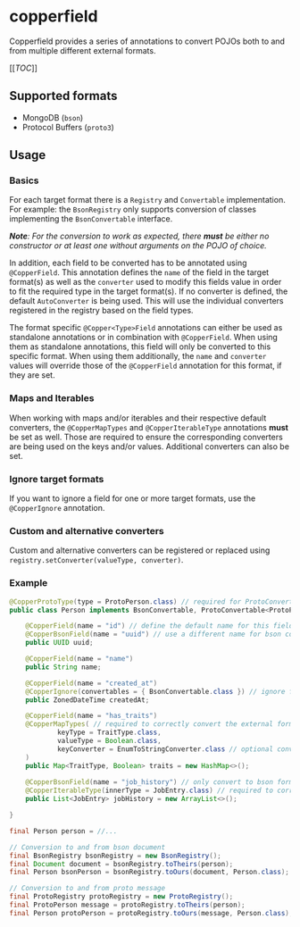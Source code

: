 # copperfield

Copperfield provides a series of annotations to convert POJOs both to and from multiple different external formats.

[[_TOC_]]

## Supported formats

* MongoDB (`bson`)
* Protocol Buffers (`proto3`)

## Usage

### Basics

For each target format there is a `Registry` and `Convertable` implementation. For example: the `BsonRegistry` only supports conversion
of classes implementing the `BsonConvertable` interface.

_**Note**: For the conversion to work as expected, there **must** be either no constructor or at least one without arguments on the POJO of choice._

In addition, each field to be converted has to be annotated using `@CopperField`. This annotation defines the `name` of the field in
the target format(s) as well as the `converter` used to modify this fields value in order to fit the required type in the target format(s).
If no converter is defined, the default `AutoConverter` is being used. This will use the individual converters registered in the registry
based on the field types.

The format specific `@Copper<Type>Field` annotations can either be used as standalone annotations or in combination with `@CopperField`.
When using them as standalone annotations, this field will only be converted to this specific format.
When using them additionally, the `name` and `converter` values will override those of the `@CopperField` annotation for this format, if they are set.

### Maps and Iterables

When working with maps and/or iterables and their respective default converters, the `@CopperMapTypes` and `@CopperIterableType` annotations **must**
be set as well. Those are required to ensure the corresponding converters are being used on the keys and/or values. Additional converters can
also be set.

### Ignore target formats

If you want to ignore a field for one or more target formats, use the `@CopperIgnore` annotation.

### Custom and alternative converters

Custom and alternative converters can be registered or replaced using `registry.setConverter(valueType, converter)`. 

### Example

```java
@CopperProtoType(type = ProtoPerson.class) // required for ProtoConvertables.
public class Person implements BsonConvertable, ProtoConvertable<ProtoPerson> {

    @CopperField(name = "id") // define the default name for this field.
    @CopperBsonField(name = "uuid") // use a different name for bson conversion.
    public UUID uuid;

    @CopperField(name = "name")
    public String name;

    @CopperField(name = "created_at")
    @CopperIgnore(convertables = { BsonConvertable.class }) // ignore field for bson conversion.
    public ZonedDateTime createdAt;

    @CopperField(name = "has_traits")
    @CopperMapTypes( // required to correctly convert the external format back to ours.
            keyType = TraitType.class,
            valueType = Boolean.class,
            keyConverter = EnumToStringConverter.class // optional converter to use for keys only.
    )
    public Map<TraitType, Boolean> traits = new HashMap<>();
    
    @CopperBsonField(name = "job_history") // only convert to bson format.
    @CopperIterableType(innerType = JobEntry.class) // required to correctly convert the external format back to ours.
    public List<JobEntry> jobHistory = new ArrayList<>();

}
```

```java
final Person person = //...

// Conversion to and from bson document
final BsonRegistry bsonRegistry = new BsonRegistry();
final Document document = bsonRegistry.toTheirs(person);
final Person bsonPerson = bsonRegistry.toOurs(document, Person.class);

// Conversion to and from proto message
final ProtoRegistry protoRegistry = new ProtoRegistry();
final ProtoPerson message = protoRegistry.toTheirs(person);
final Person protoPerson = protoRegistry.toOurs(message, Person.class);
```
